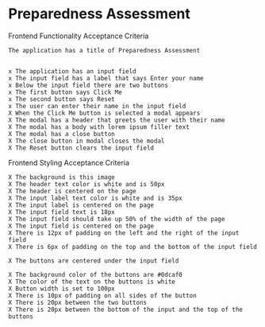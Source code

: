 # Preparedness Assessment
Frontend Functionality Acceptance Criteria

    The application has a title of Preparedness Assessment


    x The application has an input field
    x The input field has a label that says Enter your name
    x Below the input field there are two buttons
    x The first button says Click Me
    x The second button says Reset
    x The user can enter their name in the input field
    X When the Click Me button is selected a modal appears
    X The modal has a header that greets the user with their name
    X The modal has a body with lorem ipsum filler text
    X The modal has a close button
    X The close button in modal closes the modal
    X The Reset button clears the input field

Frontend Styling Acceptance Criteria

    X The background is this image
    X The header text color is white and is 50px
    X The header is centered on the page
    X The input label text color is white and is 35px
    X The input label is centered on the page
    X The input field text is 18px
    X The input field should take up 50% of the width of the page
    X The input field is centered on the page
    X There is 12px of padding on the left and the right of the input field
    X There is 6px of padding on the top and the bottom of the input field

    X The buttons are centered under the input field

    X The background color of the buttons are #0dcaf0
    X The color of the text on the buttons is white
    X Button width is set to 100px
    X There is 10px of padding on all sides of the button
    X There is 20px between the two buttons
    X There is 20px between the bottom of the input and the top of the buttons
